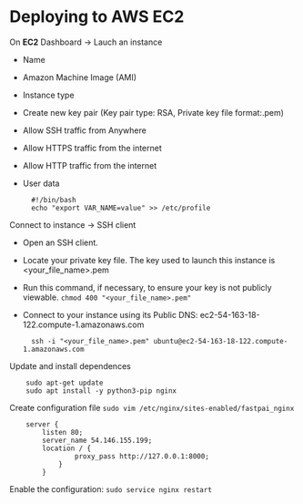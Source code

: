 # Deploying to AWS EC2

On **EC2** Dashboard -> Lauch an instance

- Name
- Amazon Machine Image (AMI)
- Instance type
- Create new key pair (Key pair type: RSA, Private key file format:.pem)
- Allow SSH traffic from Anywhere
- Allow HTTPS traffic from the internet
- Allow HTTP traffic from the internet
- User data

        #!/bin/bash
        echo "export VAR_NAME=value" >> /etc/profile


Connect to instance -> SSH client

- Open an SSH client.
- Locate your private key file. The key used to launch this instance is <your_file_name>.pem
- Run this command, if necessary, to ensure your key is not publicly viewable. `chmod 400 "<your_file_name>.pem"`
- Connect to your instance using its Public DNS:
ec2-54-163-18-122.compute-1.amazonaws.com

        ssh -i "<your_file_name>.pem" ubuntu@ec2-54-163-18-122.compute-1.amazonaws.com

Update and install dependences

        sudo apt-get update
        sudo apt install -y python3-pip nginx

Create configuration file `sudo vim /etc/nginx/sites-enabled/fastpai_nginx`

        server {
            listen 80;
            server_name 54.146.155.199;
            location / {
                    proxy_pass http://127.0.0.1:8000;
                }       
            }

Enable the configuration: `sudo service nginx restart`